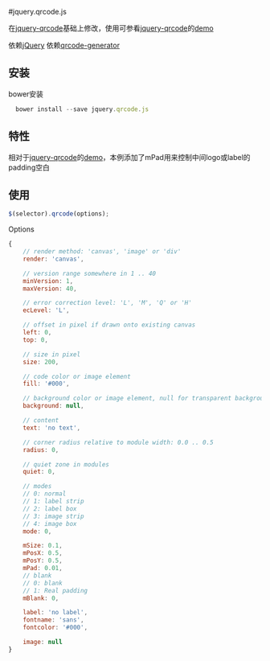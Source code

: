 
#jquery.qrcode.js

在[jquery-qrcode][1]基础上修改，使用可参看[jquery-qrcode][1]的[demo][2]

依赖[jQuery](http://jquery.com/)
依赖[qrcode-generator](https://github.com/dqmmpb/qrcode-generator)

## 安装
bower安装
```javascript
  bower install --save jquery.qrcode.js
```
## 特性
相对于[jquery-qrcode][1]的[demo][2]，本例添加了mPad用来控制中间logo或label的padding空白

## 使用
```javascript
$(selector).qrcode(options);
```
Options
```javascript
{
    // render method: 'canvas', 'image' or 'div'
    render: 'canvas',

    // version range somewhere in 1 .. 40
    minVersion: 1,
    maxVersion: 40,

    // error correction level: 'L', 'M', 'Q' or 'H'
    ecLevel: 'L',

    // offset in pixel if drawn onto existing canvas
    left: 0,
    top: 0,

    // size in pixel
    size: 200,

    // code color or image element
    fill: '#000',

    // background color or image element, null for transparent background
    background: null,

    // content
    text: 'no text',

    // corner radius relative to module width: 0.0 .. 0.5
    radius: 0,

    // quiet zone in modules
    quiet: 0,

    // modes
    // 0: normal
    // 1: label strip
    // 2: label box
    // 3: image strip
    // 4: image box
    mode: 0,

    mSize: 0.1,
    mPosX: 0.5,
    mPosY: 0.5,
    mPad: 0.01,
    // blank
    // 0: blank
    // 1: Real padding
    mBlank: 0,

    label: 'no label',
    fontname: 'sans',
    fontcolor: '#000',

    image: null
}

```


[1]: https://larsjung.de/jquery-qrcode/ "jquery-qrcode"
[2]: https://larsjung.de/jquery-qrcode/latest/demo "jquery-qrcode-demo"
